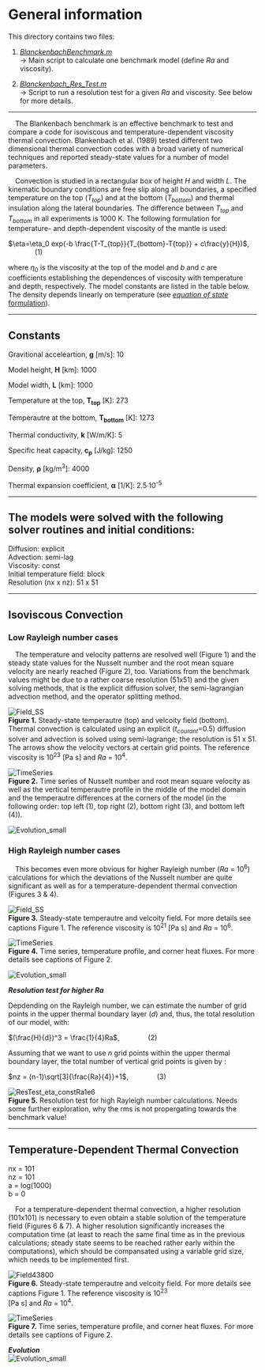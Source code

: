 # General information 

This directory contains two files: 

1. [*BlanckenbachBenchmark.m*](https://github.com/LukasFuchs/FDCSGm/blob/main/Benchmark/Blanckenbach/BlanckenbachBenchmark.m)<br>
     -> Main script to calculate one benchmark model (define *Ra* and viscosity). 
   
2. [*Blanckenbach_Res_Test.m*](https://github.com/LukasFuchs/FDCSGm/blob/main/Benchmark/Blanckenbach/Blanckenbach_Res_Test.m)<br>
     -> Script to run a resolution test for a given *Ra* and viscosity. See below for more details. 

-------------------------------------------------------------

&emsp;The Blankenbach benchmark is an effective benchmark to test and compare a code for isoviscous and temperature-dependent viscosity thermal convection. Blankenbach et al. (1989) tested different two dimensional thermal convection codes with a broad variety of numerical techniques and reported steady-state values for a number of model parameters. 

&emsp;Convection is studied in a rectangular box of height *H* and width *L*. The kinematic boundary conditions are free slip along all boundaries, a specified temperature on the top (*T<sub>top</sub>*) and at the bottom (*T<sub>bottom</sub>*) and thermal insulation along the lateral boundaries. The difference between *T<sub>top</sub>* and *T<sub>bottom</sub>* in all experiments is 1000 K. The following formulation for temperature- and depth-dependent viscosity of the mantle is used: 

$\eta=\eta_0 exp(-b \frac{T-T_{top}}{T_{bottom}-T{top}} + c\frac{y}{H})$, &emsp; &emsp; &emsp; (1)

where $\eta_0$ is the viscosity at the top of the model and *b* and *c* are coefficients establishing the dependences of viscosity with temperature and depth, respectively. The model constants are listed in the table below. The density depends linearly on temperature (see [*equation of state* formulation](https://github.com/LukasFuchs/FDCSGm/tree/main/StokesProblem#equation-of-state)). 

--------------------------------------------------------------

## **Constants**
Gravitional acceleartion, **g** [m/s]: 10

Model height, **H** [km]: 1000

Model width, **L** [km]: 1000

Temperature at the top, **T<sub>top</sub>** [K]: 273

Temperautre at the bottom, **T<sub>bottom</sub>** [K]: 1273

Thermal conductivity, **k** [W/m/K]: 5

Specific heat capacity, **c<sub>p</sub>** [J/kg]: 1250

Density, **ρ** [kg/m<sup>3</sup>]: 4000

Thermal expansion coefficient, **α** [1/K]:	2.5∙10<sup>-5</sup>

--------------------------------------------------------------

## **The models were solved with the following solver routines and initial conditions:**

Diffusion: explicit<br>
Advection: semi-lag<br>
Viscosity: const<br>
Initial temperature field: block<br>
Resolution (nx x nz): 51 x 51<br>

--------------------------------------------------------------

## Isoviscous Convection

### Low Rayleigh number cases

&emsp;The temperature and velocity patterns are resolved well (Figure 1) and the steady state values for the Nusselt number and the root mean square velocity are nearly reached (Figure 2), too. Variations from the benchmark values might be due to a rather coarse resolution (51x51) and the given solving methods, that is the explicit diffusion solver, the semi-lagrangian advection method, and the operator splitting method. 

![Field_SS](https://github.com/LukasFuchs/FDCSGm/assets/25866942/ddb79a1e-96ca-431a-b32e-b1bc7070f3d1)<br>
**Figure 1.** Steady-state temperautre (top) and velcoity field (bottom). Thermal convection is calculated using an explicit (*t<sub>courant</sub>*=0.5) diffusion solver and advection is solved using semi-lagrange; the resolution is 51 x 51. The arrows show the velocity vectors at certain grid points. The reference viscosity is 10<sup>23</sup> [Pa s] and *Ra* = 10<sup>4</sup>.

![TimeSeries](https://github.com/LukasFuchs/FDCSGm/assets/25866942/7e7863a1-9360-41af-94a9-58f26065bb37)<br>
**Figure 2.** Time series of Nusselt number and root mean square velocity as well as the vertical temperautre profile in the middle of the model domain and the temperautre differences at the corners of the model (in the following order: top left (1), top right (2), bottom right (3), and bottom left (4)).

![Evolution_small](https://github.com/LukasFuchs/FDCSGm/assets/25866942/fb4f6e36-29d7-4f2a-affa-3bca238ae59d)<br>

### High Rayleigh number cases

&emsp;This becomes even more obvious for higher Rayleigh number (*Ra* = 10<sup>6</sup>) calculations for which the deviations of the Nusselt number are quite significant as well as for a temperature-dependent thermal convection (Figures 3 & 4).

![Field_SS](https://github.com/LukasFuchs/FDCSGm/assets/25866942/24db94dd-0c7d-4566-aac3-49a995cd3ff0)<br>
**Figure 3.** Steady-state temperautre and velcoity field. For more details see captions Figure 1. The reference viscosity is 10<sup>21</sup> [Pa s] and *Ra* = 10<sup>6</sup>.

![TimeSeries](https://github.com/LukasFuchs/FDCSGm/assets/25866942/0d87a365-3347-40a6-83d1-150ea76f34cd)<br>
**Figure 4.** Time series, temperature profile, and corner heat fluxes. For more details see captions of Figure 2.

![Evolution_small](https://github.com/LukasFuchs/FDCSGm/assets/25866942/2cf47636-250b-4494-9f8c-c27fb24aac47)

***Resolution test for higher Ra***

Depdending on the Rayleigh number, we can estimate the number of grid points in the upper thermal boundary layer (*d*) and, thus, the total resolution of our model, with:

$(\frac{H}{d})^3 = \frac{1}{4}Ra$, &emsp; &emsp; &emsp; (2)

Assuming that we want to use *n* grid points within the upper thermal boundary layer, the total number of vertical grid points is given by : 

$nz = (n-1)\sqrt[3]{\frac{Ra}{4}}+1$, &emsp; &emsp; &emsp; (3)

![ResTest_eta_constRa1e6](https://github.com/LukasFuchs/FDCSGm/assets/25866942/29b92c83-ddb2-498b-a0fb-c3ca3da6f24a)<br>
**Figure 5.** Resolution test for high Rayleigh number calculations. Needs some further exploration, why the rms is not propergating towards the benchmark value!

--------------------------------------------------------------

## Temperature-Dependent Thermal Convection

nx = 101<br>
nz = 101<br>
a = log(1000)<br>
b = 0

&emsp;For a temperature-dependent thermal convection, a higher resolution (101x101) is necessary to even obtain a stable solution of the temperature field (Figures 6 & 7). A higher resolution significantly increases the computation time (at least to reach the same final time as in the previous calculations; steady state seems to be reached rather early within the computations), which should be compansated using a variable grid size, which needs to be implemented first. 

![Field43800](https://github.com/LukasFuchs/FDCSGm/assets/25866942/d0c64608-e208-4ac3-912b-890e939a1644)<br>
**Figure 6.**  Steady-state temperautre and velcoity field. For more details see captions Figure 1. The reference viscosity is 10<sup>23</sup><br> [Pa s] and *Ra* = 10<sup>4</sup>.

![TimeSeries](https://github.com/LukasFuchs/FDCSGm/assets/25866942/a8d16cfe-739b-4233-be88-e06bb98a753f)<br>
**Figure 7.** Time series, temperature profile, and corner heat fluxes. For more details see captions of Figure 2.

***Evolution***<br>
![Evolution_small](https://github.com/LukasFuchs/FDCSGm/assets/25866942/6dd49bc4-258c-4334-8d90-513984750067)<br>
